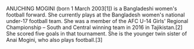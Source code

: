 ANUCHING MOGINI (born 1 March 2003[1]) is a Bangladeshi women's football forward. She currently plays at the Bangladesh women's national under-17 football team. She was a member of the AFC U-14 Girls' Regional Championship – South and Central winning team in 2016 in Tajikistan.[2] She scored five goals in that tournament. She is the younger twin sister of Anai Mogini, who also plays football.[3]
